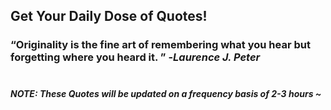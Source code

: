 ## Get Your Daily Dose of Quotes!
### <q>Originality is the fine art of remembering what you hear but forgetting where you heard it. </q> -<em>Laurence J. Peter</em> <br><br>
##### NOTE: These Quotes will be updated on a frequency basis of 2-3 hours ~
